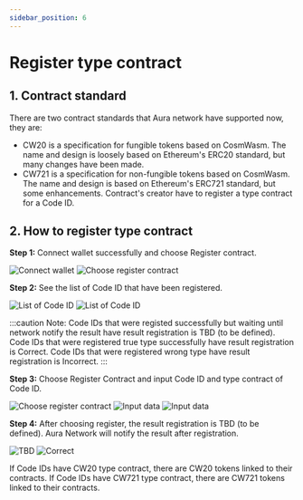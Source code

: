 ```yaml
---
sidebar_position: 6
---
```


# Register type contract

## 1. Contract standard
There are two contract standards that Aura network have supported now, they are:
- CW20 is a specification for fungible tokens based on CosmWasm. The name and design is loosely based on Ethereum's ERC20 standard, but many changes have been made.
- CW721 is a specification for non-fungible tokens based on CosmWasm. The name and design is based on Ethereum's ERC721 standard, but some enhancements.
Contract's creator have to register a type contract for a Code ID.

## 2. How to register type contract
**Step 1:** Connect wallet successfully and choose Register contract.

![Connect wallet](/img/aurascan-blc-explorer/connect_wallet.png)
![Choose register contract](/img/aurascan-blc-explorer/choose_register_contract.png)

**Step 2:** See the list of Code ID that have been registered. 

![List of Code ID](/img/aurascan-blc-explorer/register_type_contract.png)
![List of Code ID](/img/aurascan-blc-explorer/register_type_contract_success.png)

:::caution Note:
Code IDs that were registed successfully but waiting until network notify the result have result registration is TBD (to be defined).
Code IDs that were registered true type successfully have result registration is Correct.
Code IDs that were registered wrong type have result registration is Incorrect.
:::

**Step 3:** Choose Register Contract and input Code ID and type contract of Code ID.

![Choose register contract](/img/aurascan-blc-explorer/choose_btn_register_contract.png)
![Input data](/img/aurascan-blc-explorer/register_type_contract_input_data.png)
![Input data](/img/aurascan-blc-explorer/register_type_contract_input.png)

**Step 4:** After choosing register, the result registration is TBD (to be defined). Aura Network will notify the result after registration.

![TBD](/img/aurascan-blc-explorer/register_type_contract_tbd.png)
![Correct](/img/aurascan-blc-explorer/register_type_contract_success.png)

If Code IDs have CW20 type contract, there are CW20 tokens linked to their contracts.
If Code IDs have CW721 type contract, there are CW721 tokens linked to their contracts.
